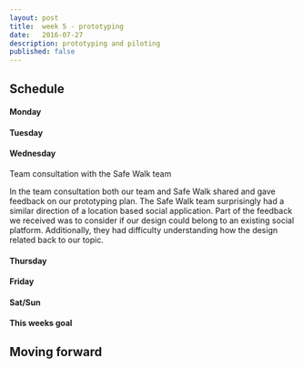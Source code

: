 ```yaml
---
layout: post
title:  week 5 - prototyping
date:   2016-07-27
description: prototyping and piloting
published: false
---
```

## Schedule  

#### Monday

#### Tuesday

#### Wednesday
Team consultation with the Safe Walk team  
  
In the team consultation both our team and Safe Walk shared and gave feedback on our prototyping plan. 
The Safe Walk team surprisingly had a similar direction of a location based social application. 
Part of the feedback we received was to consider if our design could belong to an existing social platform.
 Additionally, they had difficulty understanding how the design related back to our topic. 


#### Thursday

#### Friday

#### Sat/Sun

#### This weeks goal


## Moving forward
